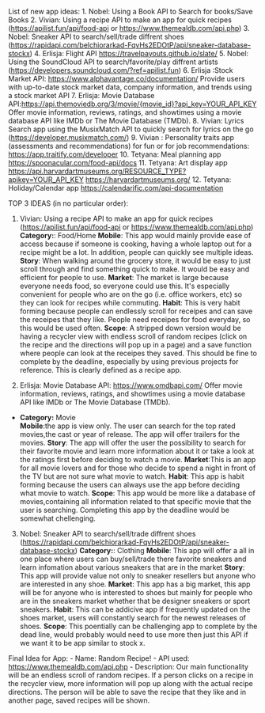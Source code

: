 List of new app ideas: 
    1. Nobel: Using a Book API to Search for books/Save Books
    2. Vivian: Using a recipe API to make an app for quick recipes (https://apilist.fun/api/food-api or https://www.themealdb.com/api.php)
    3. Nobel: Sneaker API to search/sell/trade diffrent shoes (https://rapidapi.com/belchiorarkad-FqvHs2EDOtP/api/sneaker-database-stockx)
    4. Erlisja: Flight API https://travelpayouts.github.io/slate/
    5. Nobel: Using the SoundCloud API to search/favorite/play diffrent artists (https://developers.soundcloud.com/?ref=apilist.fun)
    6. Erlisja :Stock Market API:
    https://www.alphavantage.co/documentation/ Provide users with up-to-date stock market data, company information, and trends using a stock market API
7. Erlisja: Movie Database API:https://api.themoviedb.org/3/movie/{movie_id}?api_key=YOUR_API_KEY
Offer movie information, reviews, ratings, and showtimes using a movie database API like IMDb or The Movie Database (TMDb).
    8. Vivian: Lyrics Search app using the MusixMatch API to quickly search for lyrics on the go (https://developer.musixmatch.com/)
    9. Vivian : Personality traits app (assessments and recommendations) for fun or for job recommendations: https://app.traitify.com/developer
    10. Tetyana: Meal planning app
    https://spoonacular.com/food-api/docs
    11. Tetyana: Art display app https://api.harvardartmuseums.org/RESOURCE_TYPE?apikey=YOUR_API_KEY
    https://harvardartmuseums.org/
    12. Tetyana: Holiday/Calendar app
    https://calendarific.com/api-documentation


TOP 3 IDEAS (in no particular order):

1. Vivian: Using a recipe API to make an app for quick recipes (https://apilist.fun/api/food-api or https://www.themealdb.com/api.php)
    **Category:**: Food/Home
    **Mobile**: This app would mainly provide ease of access because if someone is cooking, having a whole laptop out for a recipe might be a lot. In addition, people can quickly see multiple ideas.
    **Story**: When walking around the grocery store, it would be easy to just scroll through and find something quick to make. It would be easy and efficient for people to use.
    **Market**: The market is large because everyone needs food, so everyone could use this. It's especially convenient for people who are on the go (i.e. office workers, etc) so they can look for recipes while commuting. 
    **Habit**: This is very habit forming because people can endlessly scroll for receipes and can save the receipes that they like. People need receipes for food everyday, so this would be used often.
    **Scope**: A stripped down version would be having a recycler view with endless scroll of random recipes (click on the recipe and the directions will pop up in a page) and a save function where people can look at the receipes they saved. This should be fine to complete by the deadline, especially by using previous projects for reference. This is clearly defined as a recipe app.

2.  Erlisja: Movie Database API:
https://www.omdbapi.com/
Offer movie information, reviews, ratings, and showtimes using a movie database API like IMDb or The Movie Database (TMDb).
   - **Category:** Movie  
    **Mobile**:the app is view only. The user can search for the top rated movies,the cast or year of release. The app will offer trailers for the movies.
    **Story**: The app will offer the user the possibility to search for their favorite movie and learn more information about it or take a look at the ratings first before deciding to watch a movie.
    **Market**:This is an app for all movie lovers and for those who decide to spend a night in front of the TV but are not sure what movie to watch.
    **Habit**: This app is habit forming because the users can always use the app before deciding what movie to watch.
    **Scope**: This app would be more like a database of movies,containing all information related to that specific movie that the user is searching. Completing this app by the deadline would be somewhat chellenging.

 3. Nobel: Sneaker API to search/sell/trade diffrent shoes (https://rapidapi.com/belchiorarkad-FqvHs2EDOtP/api/sneaker-database-stockx)
    **Category:**: Clothing
    **Mobile**: This app will offer a all in one place where users can buy/sell/trade there favorite sneakers and learn infomation about various sneakers that are in the market 
    **Story**: This app will provide value not only to sneaker resellers but anyone who are interested in any shoe. 
    **Market**: This app has a big market, this app will be for anyone who is interested to shoes but mainly for people who are in the sneakers market whether that be designer sneakers or sport sneakers. 
    **Habit**: This can be addicive app if frequently updated on the shoes market, users will constantly search for the newest releases of shoes. 
    **Scope**: This poentially can be challenging app to complete by the dead line, would probably would need to use more then just this API if we want it to be app similar to stock x. 


Final Idea for App:
    - Name: Random Recipe!
    - API used: https://www.themealdb.com/api.php
    - Description: Our main functionality will be an endless scroll of random recipes. If a person clicks on a recipe in the recycler view, more information will pop up along with the actual recipe directions. The person will be able to save the recipe that they like and in another page, saved recipes will be shown.